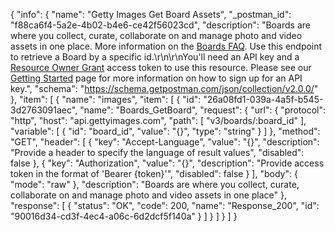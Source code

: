 {
  "info": {
    "name": "Getty Images Get Board Assets",
    "_postman_id": "f88ca6f4-5a2e-4b02-b4e6-ce42f56023cd",
    "description": "Boards are where you collect, curate, collaborate on and manage photo and video assets in one place. More information on the [Boards FAQ](http://www.gettyimages.com/boards/faq). Use this endpoint to retrieve a Board by a specific id.\r\n\r\nYou'll need an API key and a [Resource Owner Grant](http://developers.gettyimages.com/en/authorization-faq.html) access token to use this resource. Please see our [Getting Started](http://developers.gettyimages.com/en/getting-started.html) page for more information on how to sign up for an API key.",
    "schema": "https://schema.getpostman.com/json/collection/v2.0.0/"
  },
  "item": [
    {
      "name": "images",
      "item": [
        {
          "id": "26a08fd1-039a-4a5f-b545-3d2763091aec",
          "name": "Boards_GetBoard",
          "request": {
            "url": {
              "protocol": "http",
              "host": "api.gettyimages.com",
              "path": [
                "v3/boards/:board_id"
              ],
              "variable": [
                {
                  "id": "board_id",
                  "value": "{}",
                  "type": "string"
                }
              ]
            },
            "method": "GET",
            "header": [
              {
                "key": "Accept-Language",
                "value": "{}",
                "description": "Provide a header to specify the language of result values",
                "disabled": false
              },
              {
                "key": "Authorization",
                "value": "{}",
                "description": "Provide access token in the format of 'Bearer {token}'",
                "disabled": false
              }
            ],
            "body": {
              "mode": "raw"
            },
            "description": "Boards are where you collect, curate, collaborate on and manage photo and video assets in one place"
          },
          "response": [
            {
              "status": "OK",
              "code": 200,
              "name": "Response_200",
              "id": "90016d34-cd3f-4ec4-a06c-6d2dcf5f140a"
            }
          ]
        }
      ]
    }
  ]
}